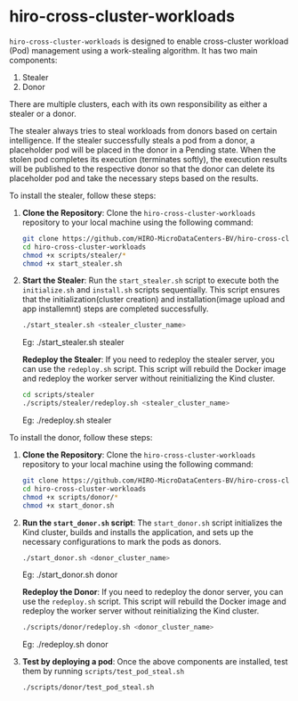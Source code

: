 # hiro-cross-cluster-workloads
`hiro-cross-cluster-workloads` is designed to enable cross-cluster workload (Pod) management using a work-stealing algorithm. It has two main components:
1. Stealer
2. Donor

There are multiple clusters, each with its own responsibility as either a stealer or a donor.

The stealer always tries to steal workloads from donors based on certain intelligence. If the stealer successfully steals a pod from a donor, a placeholder pod will be placed in the donor in a Pending state. When the stolen pod completes its execution (terminates softly), the execution results will be published to the respective donor so that the donor can delete its placeholder pod and take the necessary steps based on the results.

To install the stealer, follow these steps:
1. **Clone the Repository**:
    Clone the `hiro-cross-cluster-workloads` repository to your local machine using the following command:
    ```sh
    git clone https://github.com/HIRO-MicroDataCenters-BV/hiro-cross-cluster-workloads.git
    cd hiro-cross-cluster-workloads
    chmod +x scripts/stealer/*
    chmod +x start_stealer.sh 
    ```

2. **Start the Stealer**:
   Run the `start_stealer.sh` script to execute both the `initialize.sh` and `install.sh` scripts sequentially. This script ensures that the initialization(cluster creation) and installation(image upload and app installemnt) steps are completed successfully.
   ```sh
   ./start_stealer.sh <stealer_cluster_name>
   ```
   Eg: ./start_stealer.sh stealer

    **Redeploy the Stealer**:
    If you need to redeploy the stealer server, you can use the `redeploy.sh` script. This script will rebuild the Docker image and redeploy the worker server without reinitializing the Kind cluster.
    ```sh
    cd scripts/stealer
    ./scripts/stealer/redeploy.sh <stealer_cluster_name>
    ```
    Eg: ./redeploy.sh stealer

To install the donor, follow these steps:
1. **Clone the Repository**:
    Clone the `hiro-cross-cluster-workloads` repository to your local machine using the following command:
    ```sh
    git clone https://github.com/HIRO-MicroDataCenters-BV/hiro-cross-cluster-workloads.git
    cd hiro-cross-cluster-workloads
    chmod +x scripts/donor/*
    chmod +x start_donor.sh 
    ```
2. **Run the `start_donor.sh` script**:
    The `start_donor.sh` script initializes the Kind cluster, builds and installs the application, and sets up the necessary configurations to mark the pods as donors.
    ```sh
    ./start_donor.sh <donor_cluster_name>
    ```
    Eg: ./start_donor.sh donor

    **Redeploy the Donor**:
    If you need to redeploy the donor server, you can use the `redeploy.sh` script. This script will rebuild the Docker image and redeploy the worker server without reinitializing the Kind cluster.
    ```sh
    ./scripts/donor/redeploy.sh <donor_cluster_name>
    ```
    Eg: ./redeploy.sh donor

3. **Test by deploying a pod**:
    Once the above components are installed, test them by running `scripts/test_pod_steal.sh`
    ```sh
    ./scripts/donor/test_pod_steal.sh
    ```
